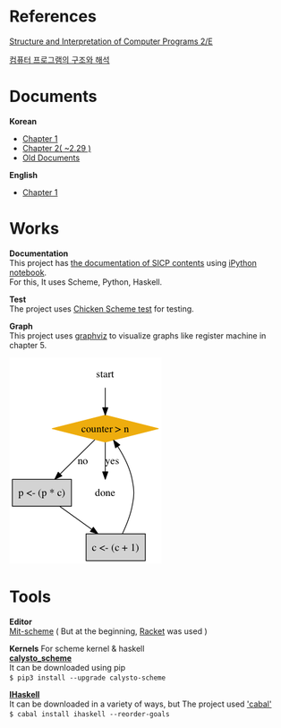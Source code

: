 References
===
[Structure and Interpretation of Computer Programs 2/E](http://www.amazon.com/Structure-Interpretation-Computer-Programs-Engineering/dp/0262510871/ref=sr_1_1?ie=UTF8&qid=1452264667&sr=8-1&keywords=Structure+and+Interpretation+of+Computer+Programs)

[컴퓨터 프로그램의 구조와 해석](http://www.kyobobook.co.kr/product/detailViewKor.laf?ejkGb=KOR&mallGb=KOR&barcode=9788991268326&orderClick=LAG&Kc=)

Documents
===
__Korean__  
- [Chapter 1](https://github.com/my-snippet/SICP/blob/master/sicp/chap-1.ipynb)  
- [Chapter 2( ~2.29 )](https://github.com/my-snippet/SICP/blob/master/sicp/chap-2.ipynb)
- [Old Documents](https://github.com/my-snippet/SICP/tree/master/backup/notebook)

__English__  
- [Chapter 1](https://github.com/my-snippet/SICP/blob/master/sicp/chap-1-en.ipynb)

Works
===
__Documentation__  
This project has [the documentation of SICP contents](http://wikibootup.github.io/sicp/) using [iPython notebook](http://ipython.org/notebook.html).  
For this, It uses Scheme, Python, Haskell.  

__Test__  
The project uses [Chicken Scheme test](http://wiki.call-cc.org/eggref/4/test) for testing.

__Graph__  
This project uses [graphviz](http://www.graphviz.org/) to visualize graphs like register machine in chapter 5.

![](https://github.com/my-snippet/SICP/blob/master/sicp/ex-5-1.png)

Tools
===
__Editor__  
[Mit-scheme](https://www.gnu.org/software/mit-scheme/) ( But at the beginning, [Racket](http://www.racket-lang.org/) was used )

__Kernels__ For scheme kernel & haskell  
__[calysto_scheme](https://github.com/wikibootup/calysto_scheme)__  
It can be downloaded using pip  
`$ pip3 install --upgrade calysto-scheme`

__[IHaskell](https://github.com/gibiansky/IHaskell)__  
It can be downloaded in a variety of ways, but The project used ['cabal'](https://www.haskell.org/cabal/)  
`$ cabal install ihaskell --reorder-goals`
